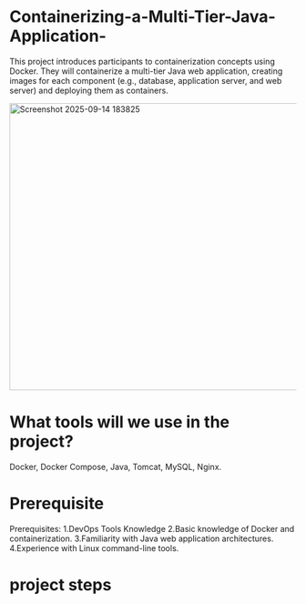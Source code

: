 # Containerizing-a-Multi-Tier-Java-Application-
This project introduces participants to containerization concepts using Docker. They will containerize a  multi-tier Java web application, creating images for each component (e.g., database, application server,  and web server) and deploying them as containers.


<img width="912" height="504" alt="Screenshot 2025-09-14 183825" src="https://github.com/user-attachments/assets/2b87b576-6a31-482f-b0b8-64664023f6ea" />

# What tools will we use in the project?
Docker, Docker Compose, Java, Tomcat, MySQL, Nginx.

# Prerequisite
Prerequisites: 
1.DevOps Tools Knowledge 
2.Basic knowledge of Docker and containerization. 
3.Familiarity with Java web application architectures. 
4.Experience with Linux command-line tools.

# project steps
